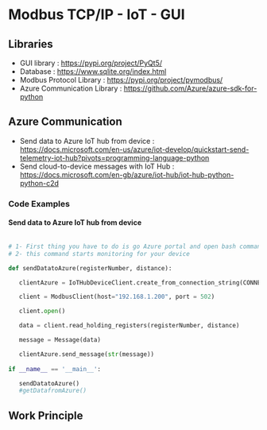 # Modbus TCP/IP - IoT - GUI
  
 
 ## Libraries
 - GUI library : https://pypi.org/project/PyQt5/
 - Database : https://www.sqlite.org/index.html
 - Modbus Protocol Library : https://pypi.org/project/pymodbus/
 - Azure Communication Library : https://github.com/Azure/azure-sdk-for-python

 ## Azure Communication
 
 - Send data to Azure IoT hub from device : https://docs.microsoft.com/en-us/azure/iot-develop/quickstart-send-telemetry-iot-hub?pivots=programming-language-python
 - Send cloud-to-device messages with IoT Hub : https://docs.microsoft.com/en-gb/azure/iot-hub/iot-hub-python-python-c2d
 
 ### Code Examples
 #### Send data to Azure IoT hub from device
 ```python

# 1- First thing you have to do is go Azure portal and open bash command line then write az iot hub monitor-events --hub-name modbus-tcp-iot --device-id mypi
# 2- this command starts monitoring for your device

def sendDatatoAzure(registerNumber, distance):

    clientAzure = IoTHubDeviceClient.create_from_connection_string(CONNECTION_STRING)

    client = ModbusClient(host="192.168.1.200", port = 502)

    client.open()

    data = client.read_holding_registers(registerNumber, distance)

    message = Message(data)

    clientAzure.send_message(str(message))
    
if __name__ == '__main__':

    sendDatatoAzure()
    #getDatafromAzure()
 ```
 ## Work Principle
